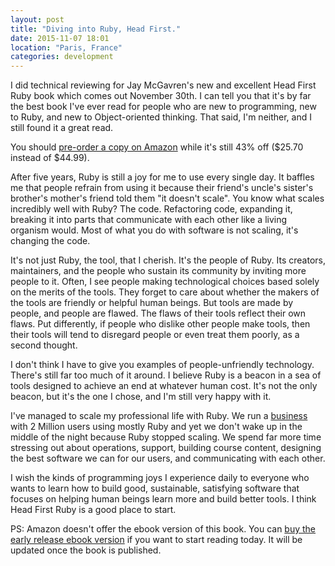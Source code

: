 ```yaml
---
layout: post
title: "Diving into Ruby, Head First."
date: 2015-11-07 18:01
location: "Paris, France"
categories: development
---
```


I did technical reviewing for Jay McGavren's new and excellent Head First Ruby book
which comes out November 30th. I can tell you that it's by far the best book
I've ever read for people who are new to programming, new to Ruby, and new to
Object-oriented thinking. That said, I'm neither, and I still found it a great read.

You should [pre-order a copy on Amazon](http://www.amazon.com/dp/1449372651/ref=cm_sw_su_dp)
while it's still 43% off ($25.70 instead of $44.99).

After five years, Ruby is still a joy for me to use every single day. It baffles
me that people refrain from using it because their friend's uncle's sister's
brother's mother's friend told them "it doesn't scale". You know what scales
incredibly well with Ruby? The code. Refactoring code, expanding it, breaking it
into parts that communicate with each other like a living organism would. Most of
what you do with software is not scaling, it's changing the code.

It's not just Ruby, the tool, that I cherish. It's the people of Ruby. Its
creators, maintainers, and the people who sustain its community by inviting
more people to it. Often, I see people making technological choices based
solely on the merits of the tools. They forget to care about whether the makers
of the tools are friendly or helpful human beings. But tools are made by
people, and people are flawed. The flaws of their tools reflect their own
flaws. Put differently, if people who dislike other people make tools, then
their tools will tend to disregard people or even treat them poorly, as a
second thought.

I don't think I have to give you examples of people-unfriendly technology. There's
still far too much of it around. I believe Ruby is a beacon in a sea of tools
designed to achieve an end at whatever human cost. It's not the only beacon, but
it's the one I chose, and I'm still very happy with it.

I've managed to scale my professional life with Ruby. We run a
[business](https://www.codeschool.com) with 2 Million users using mostly Ruby
and yet we don't wake up in the middle of the night because Ruby stopped
scaling. We spend far more time stressing out about operations, support,
building course content, designing the best software we can for our users, and
communicating with each other.

I wish the kinds of programming joys I experience daily to everyone who wants to
learn how to build good, sustainable, satisfying software that focuses on helping
human beings learn more and build better tools. I think Head First Ruby is a good
place to start.

PS: Amazon doesn't offer the ebook version of this book. You can
[buy the early release ebook version](http://shop.oreilly.com/product/9780596803995.do)
if you want to start reading today. It will be updated once the book is published.
